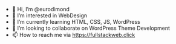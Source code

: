 - 👋 Hi, I’m @eurodimond
- 👀 I’m interested in WebDesign
- 🌱 I’m currently learning HTML, CSS, JS, WordPress
- 💞️ I’m looking to collaborate on WordPress Theme Development
- 📫 How to reach me via https://fullstackweb.click
